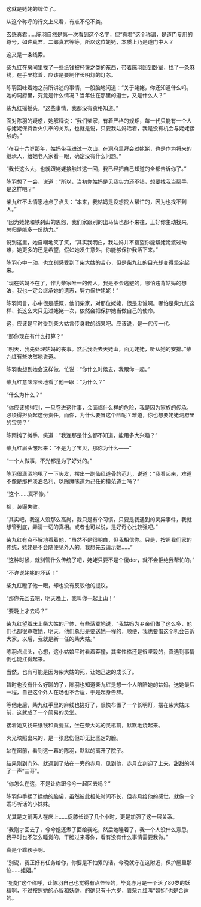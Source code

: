这就是姥姥的牌位了。

从这个称呼的行文上来看，有点不伦不类。

玄感真君……陈羽自然是第一次看到这个名字，但“真君”这个称谓，是道门专用的尊号，如许真君、二郎真君等等，所以这位姥姥，本质上乃是道门中人？

这又是一条线索。

柴九红在房间里找了一些纸钱被杯盏之类的东西，带着陈羽回到卧室，找了一条麻线，在手里捻着，应该是要制作长明灯的灯芯。

陈羽回味着她之前所讲述的事情，一股脑地问道：“关于姥姥，你还知道什么吗，她的洞府里，究竟是什么情况？当年住在那里的道士，又是什么人？”

柴九红摇摇头，“这些事情，我都没有资格知道。”

面对陈羽的疑惑，她解释说：“我们柴家，有着严格的规矩，每一代只能有一个人与姥姥保持香火供奉的关系，也就是说，只要我姑妈活着，我是没有机会与姥姥接触的。”

“在我十六岁那年，姑妈带我进过一次山，在洞府里拜会过姥姥，也是作为将来的继承人，给她老人家看一眼，确定没有什么问题。”

“我长这么大，也就跟姥姥接触过这一回，我已经把自己知道的全都告诉你了。”

陈羽想了一会，说道：“所以，当初你姑妈是见我实力还不错，想要找我当帮手，是这样吧？”

柴九红不太情愿地点了点头：“本来，我姑妈是没想找人帮忙的，因为也找不到人。”

“因为姥姥和铁刹山的恩怨，我们家跟别的出马仙也都不来往，正好你主动找来，总归是能多一份助力。”

说到这里，她自嘲地笑了笑，“其实我明白，我姑妈并不指望你能帮姥姥渡过劫难，她更多的还是希望，假如她发生意外，你能够保护我活下来。”

陈羽心中一动，也立刻感受到了柴大姑的苦心，但是柴九红的目光却变得坚定起来。

“现在姑妈不在了，作为柴家唯一的传人，我是不会逃避的，哪怕违背姑妈的想法，我也一定会继承她的遗志，努力保护姥姥！”

陈羽闻言，心中很是感慨，他们柴家，对那位姥姥，很是忠诚啊。哪怕是柴九红这样、长这么大只见过姥姥一次，依然会把保护她当做自己的使命。

这，应该是平时受到柴大姑言传身教的结果吧。应该说，是一代传一代。

“那你现在有什么打算？”

“明天，我先处理姑妈的丧事。然后我会去天姥山，面见姥姥，听从她的安排。”柴九红有些决然地说道。

陈羽也想到她会这样做，忙说：“你什么时候去，我跟你一起。”

柴九红意味深长地看了他一眼：“为什么？”

“什么为什么？”

“你应该想得到，一旦卷进这件事，会面临什么样的危险，我是因为家族的传承，必须得担负起这份责任，而你，为什么要冒这个险呢？难道，你也想要姥姥洞府里的宝贝？”

陈雨摊了摊手，笑道：“我连那是什么都不知道，能用多大兴趣？”

柴九红眉头皱起来：“不是为了宝贝，那你为什么——”

“一个人做事，不光都是为了好处的。”

陈羽很潇洒地甩了一下头发，摆出一副仙风道骨的范儿，说道：“我看起来，难道不像是那种淡泊名利、以除魔味道为己任的模范道士吗？”

“这个……真不像。”

额，装逼失败。

“其实吧，我这人没那么高尚，我只是有个习惯，只要是我遇到的灵异事件，我就想管到底，弄清一切的真相。或者也可以说，是好奇心比较强吧。”

柴九红有点不解地看着他，“虽然不是很明白，但我相信你。只是，按照我们家的传统，姥姥是不会随便见外人的，我想先去请示她……”

“这种时候，就别管什么传统了吧，姥姥只要不是个傻der，就不会拒绝我帮忙的。”

“不许说姥姥的坏话！”

柴九红瞪了他一眼，却也没有反驳他的提议。

“那你先回去吧，明天晚上，我叫你一起上山！”

“要晚上才去吗？”

柴九红望着床上柴大姑的尸体，有些落寞地说，“我姑妈为乡亲们做了这么多，他们也都很尊敬她，明天，他们总归是要送她一程的，顺便，我也要借这个机会告诉大家，以后，我就是新一任的柴大姑。”

陈羽点点头，心想，这小姑娘平时看着莽撞，其实性格还是很坚毅的，真遇到事情倒也能扛得起来。

当然，也有可能是因为柴大姑的死，让她迅速的成长了。

暂时也没有什么好聊的了，陈羽也知道柴九红是想一个人陪陪她的姑妈，送她最后一程，自己这个外人在场也不合适，于是起身告辞。

等他走后，柴九红手里的麻线也搓好了，很快布置了一个长明灯，摆在柴大姑床前，这就成了一个简易的灵堂。

接着她又找来纸钱和黄瓷盆，坐在柴大姑的灵柩前，默默地烧起来。

火光映照出来的，是一张悲伤但却无比坚定的脸。

站在窗前，看到这一幕的陈羽，默默的离开了院子。

结果刚到门外，就遇到了站在一旁的赤月，见到他，赤月立刻迎了上来，甜甜的叫了一声“三哥”。

“你怎么在这，不是让你跟兮兮一起回去吗？”

陈羽伸手揉了揉她的脑袋，虽然彼此相处时间不长，但赤月给他的感觉，就像一个乖巧听话的小妹妹。

尤其是之前两人在床上……促膝长谈了几个小时，更是加强了这一层关系。

“我刚才回去了，兮兮姐还煮了面给我吃，然后她睡着了，我一个人没什么意思，我平时也不怎么睡觉的，干脆过来等你，看有没有什么事情需要我做。”

真是个乖孩子啊。

“别说，我正好有任务给你，你要是不怕累的话，今晚就守在这附近，保护屋里那位……姐姐。”

“姐姐”这个称呼，让陈羽自己也觉得有点怪怪的，毕竟赤月是一个活了80岁的妖精啊，不过按照她的心智和妖龄，的确只有十六岁，管柴九红叫“姐姐”也是合适的。
